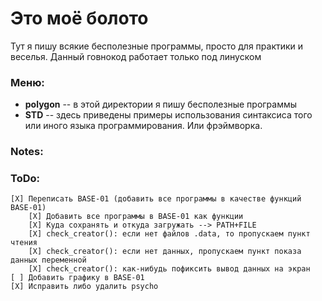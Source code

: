 # Это моё болото

Тут я пишу всякие бесполезные программы, просто для практики и веселья.
Данный говнокод работает только под линуском

### Меню:
  * **polygon** -- в этой директории я пишу бесполезные программы  
  * **STD** -- здесь приведены примеры использования синтаксиса того или иного языка программирования. Или фрэймворка.  

### Notes:

### ToDo:
    [X] Переписать BASE-01 (добавить все программы в качестве функций BASE-01)
        [X] Добавить все программы в BASE-01 как функции
        [X] Куда сохранять и откуда загружать --> PATH+FILE
        [X] check_creator(): если нет файлов .data, то пропускаем пункт чтения
        [X] check_creator(): если нет данных, пропускаем пункт показа данных переменной
        [X] check_creator(): как-нибудь пофиксить вывод данных на экран
    [ ] Добавить графику в BASE-01
    [X] Исправить либо удалить psycho
